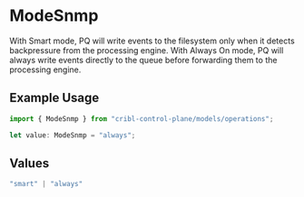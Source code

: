 # ModeSnmp

With Smart mode, PQ will write events to the filesystem only when it detects backpressure from the processing engine. With Always On mode, PQ will always write events directly to the queue before forwarding them to the processing engine.

## Example Usage

```typescript
import { ModeSnmp } from "cribl-control-plane/models/operations";

let value: ModeSnmp = "always";
```

## Values

```typescript
"smart" | "always"
```